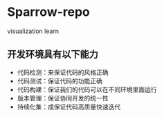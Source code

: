 # Sparrow-repo
visualization learn

## 开发环境具有以下能力
- 代码检测：来保证代码的风格正确
- 代码测试：保证代码的功能正确
- 代码构建：保证我们的代码可以在不同环境里面运行
- 版本管理：保证协同开发的统一性
- 持续化集：成保证代码高质量快速迭代